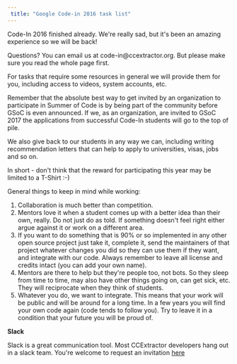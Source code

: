 ```yaml
---
 title: "Google Code-in 2016 task list"
---
```

 
Code-In 2016 finished already. We're really sad, but it's been an
amazing experience so we will be back!

Questions? You can email us at code-in\@ccextractor.org. But please make sure you read the whole page first.

For tasks that require some resources in general we will provide them
for you, including access to videos, system accounts, etc.

Remember that the absolute best way to get invited by an organization to
participate in Summer of Code is by being part of the community before
GSoC is even announced. If we, as an organization, are invited to GSoC
2017 the applications from successful Code-In students will go to the
top of pile.

We also give back to our students in any way we can, including writing
recommendation letters that can help to apply to universities, visas,
jobs and so on.

In short - don't think that the reward for participating this year may
be limited to a T-Shirt :-)

General things to keep in mind while working:

1) Collaboration is much better than competition.
2) Mentors love it when a student comes up with a better idea than their own, really. Do not just do as told. If something doesn't feel right either argue against it or work on a different area.
3) If you want to do something that is 90% or so implemented in any other open source project just take it, complete it, send the maintainers of that project whatever changes you did so they can use them if they want, and integrate with our code. Always remember to leave all license and credits intact (you can add your own name).
4) Mentors are there to help but they're people too, not bots. So they sleep from time to time, may also have other things going on, can get sick, etc. They will reciprocate when they think of students.
5) Whatever you do, we want to integrate. This means that your work will be public and will be around for a long time. In a few years you will find your own code again (code tends to follow you). Try to leave it in a condition that your future you will be proud of.

 **Slack**

Slack is a great communication tool. Most CCExtractor developers hang
out in a slack team. You're welcome to request an invitation [here](/public//general/support/)
